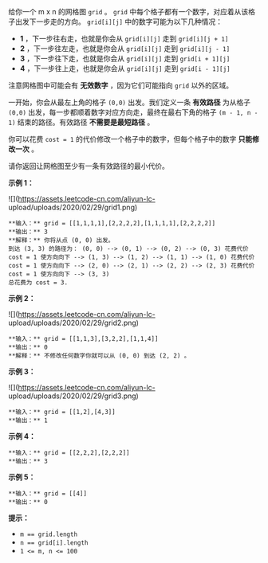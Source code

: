 给你一个 m x n 的网格图 `grid` 。 `grid` 中每个格子都有一个数字，对应着从该格子出发下一步走的方向。 `grid[i][j]`
中的数字可能为以下几种情况：

  * **1**  ，下一步往右走，也就是你会从 `grid[i][j]` 走到 `grid[i][j + 1]`
  * **2**  ，下一步往左走，也就是你会从 `grid[i][j]` 走到 `grid[i][j - 1]`
  * **3**  ，下一步往下走，也就是你会从 `grid[i][j]` 走到 `grid[i + 1][j]`
  * **4**  ，下一步往上走，也就是你会从 `grid[i][j]` 走到 `grid[i - 1][j]`

注意网格图中可能会有  **无效数字**  ，因为它们可能指向 `grid` 以外的区域。

一开始，你会从最左上角的格子 `(0,0)` 出发。我们定义一条  **有效路径**  为从格子 `(0,0)`
出发，每一步都顺着数字对应方向走，最终在最右下角的格子 `(m - 1, n - 1)` 结束的路径。有效路径  **不需要是最短路径**  。

你可以花费 `cost = 1` 的代价修改一个格子中的数字，但每个格子中的数字  **只能修改一次**  。

请你返回让网格图至少有一条有效路径的最小代价。



**示例 1：**

![](https://assets.leetcode-cn.com/aliyun-lc-
upload/uploads/2020/02/29/grid1.png)

    
    
    **输入：** grid = [[1,1,1,1],[2,2,2,2],[1,1,1,1],[2,2,2,2]]
    **输出：** 3
    **解释：** 你将从点 (0, 0) 出发。
    到达 (3, 3) 的路径为： (0, 0) --> (0, 1) --> (0, 2) --> (0, 3) 花费代价 cost = 1 使方向向下 --> (1, 3) --> (1, 2) --> (1, 1) --> (1, 0) 花费代价 cost = 1 使方向向下 --> (2, 0) --> (2, 1) --> (2, 2) --> (2, 3) 花费代价 cost = 1 使方向向下 --> (3, 3)
    总花费为 cost = 3.
    

**示例 2：**

![](https://assets.leetcode-cn.com/aliyun-lc-
upload/uploads/2020/02/29/grid2.png)

    
    
    **输入：** grid = [[1,1,3],[3,2,2],[1,1,4]]
    **输出：** 0
    **解释：** 不修改任何数字你就可以从 (0, 0) 到达 (2, 2) 。
    

**示例 3：**

![](https://assets.leetcode-cn.com/aliyun-lc-
upload/uploads/2020/02/29/grid3.png)

    
    
    **输入：** grid = [[1,2],[4,3]]
    **输出：** 1
    

**示例 4：**

    
    
    **输入：** grid = [[2,2,2],[2,2,2]]
    **输出：** 3
    

**示例 5：**

    
    
    **输入：** grid = [[4]]
    **输出：** 0
    



**提示：**

  * `m == grid.length`
  * `n == grid[i].length`
  * `1 <= m, n <= 100`

